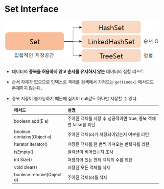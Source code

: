 # Set Interface

![Untitled](./images/Set%20Interface/Untitled.png)

- 데이터의 **중복을 허용하지 않고 순서를 유지하지 않는** 데이터의 집합 리스트
- 순서 자체가 없으므로 인덱스로 객체를 검색해서 가져오는 `get(index)` 메서드도 존재하지 않는다.
- 중복 저장이 불가능하기 때문에 심지어 null값도 하나만 저장할 수 있다.
    
    
    | 메서드 | 설명 |
    | --- | --- |
    | boolean add(E e) | 주어진 객체를 저장 후 성공적이면 true, 중복 객체면 false를 리턴 |
    | boolean contains(Object o) | 주어진 객체(o)가 저장되어있는지 여부를 리턴 |
    | Iterator<E> iterator() | 저장된 객체를 한 번씩 가져오는 반복자를 리턴 |
    | isEmpty() | 컬렉션이 비어있는지 조사 |
    | int Size() | 저장되어 있는 전체 객체의 수를 리턴 |
    | void clear() | 저장된 모든 객체를 삭제 |
    | boolean remove(Object o) | 주어진 객체(o)를 삭제 |